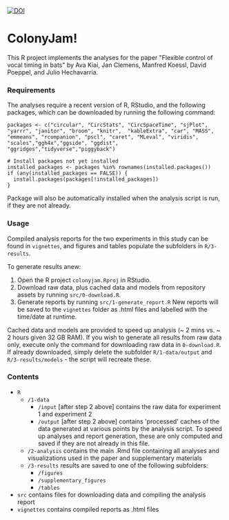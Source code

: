 [![DOI](https://zenodo.org/badge/DOI/10.5281/zenodo.7669934.svg)](https://doi.org/10.5281/zenodo.7669934)

# ColonyJam!

This R project implements the analyses for the paper "Flexible control of vocal timing in bats" by Ava Kiai, Jan Clemens, Manfred Koessl, David Poeppel, and Julio Hechavarria. 

### Requirements

The analyses require a recent version of R, RStudio, and the following packages, which can be downloaded by running the following command:
```
packages <- c("circular", "CircStats", "CircSpaceTime", "sjPlot", "yarrr", "janitor", "broom", "knitr",  "kableExtra", "car", "MASS", "emmeans", "rcompanion", "pscl", "caret", "MLeval", "viridis", "scales","ggh4x","ggside", "ggdist", "ggridges","tidyverse","piggyback")

# Install packages not yet installed
installed_packages <- packages %in% rownames(installed.packages())
if (any(installed_packages == FALSE)) {
  install.packages(packages[!installed_packages])
}
```
Package will also be automatically installed when the analysis script is run, if they are not already.

### Usage
Compiled analysis reports for the two experiments in this study can be found in `vignettes`, 
and figures and tables populate the subfolders in `R/3-results`. 

To generate results anew:
1. Open the R project `colonyjam.Rproj` in RStudio.
2. Download raw data, plus cached data and models from repository assets by running `src/0-download.R`. 
3. Generate reports by running `src/1-generate_report.R` New reports will be saved to the `vignettes` folder as .html files and labelled with the time/date at runtime.

Cached data and models are provided to speed up analysis (~ 2 mins vs. ~ 2 hours given 32 GB RAM). If you wish to generate all results from raw data only, execute only the command for downloading raw data in `0-download.R`. If already downloaded, simply delete the subfolder `R/1-data/output` and `R/3-results/models` - the script will recreate these.

### Contents
- `R` 
	+ `/1-data` 
		+ `/input` [after step 2 above] contains the raw data for experiment 1 and experiment 2
		+ `/output` [after step 2 above] contains 'processed' caches of the data generated at various points by the analysis script. To speed up analyses and report generation, these are only computed and saved if they are not already in this file. 
	+ `/2-analysis` contains the main .Rmd file containing all analyses and visualizations used in the paper and supplementary materials
	+ `/3-results` results are saved to one of the following subfolders:
		+ `/figures`
		+ `/supplementary_figures`
		+ `/tables`
- `src` contains files for downloading data and compiling the analysis report
- `vignettes` contains compiled reports as .html files

